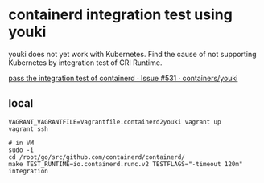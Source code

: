 # containerd integration test using youki

youki does not yet work with Kubernetes.
Find the cause of not supporting Kubernetes by integration test of CRI Runtime.

[pass the integration test of containerd · Issue #531 · containers/youki](https://github.com/containers/youki/issues/531)

## local

```console
VAGRANT_VAGRANTFILE=Vagrantfile.containerd2youki vagrant up
vagrant ssh

# in VM
sudo -i
cd /root/go/src/github.com/containerd/containerd/
make TEST_RUNTIME=io.containerd.runc.v2 TESTFLAGS="-timeout 120m" integration
```

